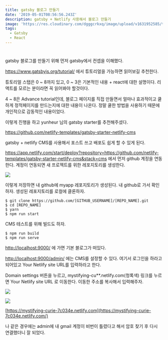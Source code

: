 ```yaml
---
title: gatsby 블로그 만들기
date: '2019-05-01T08:56:56.243Z'
description: gatsby + Netlify 사용해서 블로그 만들기
image: 'https://res.cloudinary.com/dgggcrkxq/image/upload/v1631952585/tlog/cover/gatsby_zucriz.jpg'
tags:
  - Gatsby
  - React
---
```

# 

gatsby 블로그를 만들기 위해 먼저  gatsby에서 컨셉을 이해했다. 

<https://www.gatsbyjs.org/tutorial/> 에서 튜토리얼을 가능하면 읽어보길 추천한다.

튜토리얼 스탭은 0 \~ 8까지 있고, 0 \~ 3은 기본적인 내용 + react에 대한 설명이다. 리액트를 모르는 분이라면 꼭 읽어봐야 할것이다.

4 ~ 8은 Advance tutorial인데, 블로그 페이지를 직접 만들면서 얼마나 효과적이고 쿨하게 정적페이지를 만드는지에 대한 내용이 나온다. 정말 쿨한 방법을 사용하기 때문에 개인적으로 감동적인 내용이었다.

이렇게 진행을 하고 yunheur 님의 gatsby starter를 추천해주셨다.

<https://github.com/netlify-templates/gatsby-starter-netlify-cms>

gatsby + netlify CMS를 사용해서 포스트 쓰고 배포도 쉽게 할 수 있게 된다.

<https://app.netlify.com/start/deploy?repository=https://github.com/netlify-templates/gatsby-starter-netlify-cms&stack=cms> 에서 먼저 github 계정을 연동한다. 계정이 연동되면 새 프로젝트를 위한 레포지토리를 생성한다. 

![](https://res.cloudinary.com/dgggcrkxq/image/upload/v1631952570/tlog/_2019-05-01__5-aaa67035-0c6a-40bf-bffa-9c011d5db4c3.26.26_wgsfx2.png)

이렇게 저장하면 내 github에 myapp 레포지토리가 생성된다. 내 github로 가서 확인하자. 생성된 레포지토리를 로컬에 클론하자.

```
$ git clone https://github.com/[GITHUB_USERNAME]/[REPO_NAME].git
$ cd [REPO_NAME]
$ yarn
$ npm run start
```

CMS 테스트를 위해 빌드도 하자.

```
$ npm run build
$ npm run serve
```

[http://localhost:9000/](http://localhost:9000/admin/#/) 에 가면 기본 블로그가 떠있다.

[http://localhost:9000/admin/](http://localhost:9000/admin/#/) 에는 CMS를 설정할 수 있다. 여기서 로그인을 하라고 되어있고 Your Netlify site URL를 입력하라고 한다. 

Domain settings 버튼을 누르고, mystifying-cu\*\*.netlify.com(청록색) 링크를 누르면 Your Netlify site URL 로 이동한다. 이동한 주소를 복사해서 입력해주자.

![](https://res.cloudinary.com/dgggcrkxq/image/upload/v1631952570/tlog/_2019-05-01__5-95757168-0b53-4e33-93ff-b91337b669c9.31.05_bblgcc.png)

![](https://res.cloudinary.com/dgggcrkxq/image/upload/v1631952570/tlog/_2019-05-01__5-295ce5a2-dd72-4a62-9cf8-43fa3d85491f.32.37_orsmoc.png)

[https://mystifying-curie-7c034e.netlify.com](https://mystifying-curie-7c034e.netlify.com/)

나 같은 경우에는 admin에 내 gmail 계정이 비번이 틀렸다고 해서 암호 찾기 후 다시 연결했더니 잘 되었다.
